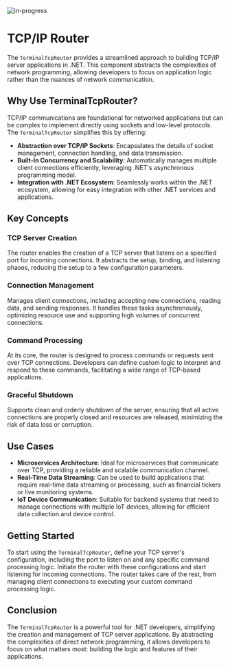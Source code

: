 ![in-progress](https://img.shields.io/badge/status-under--review-yellow)

# TCP/IP Router

The `TerminalTcpRouter` provides a streamlined approach to building TCP/IP server applications in .NET. This component abstracts the complexities of network programming, allowing developers to focus on application logic rather than the nuances of network communication.

## Why Use TerminalTcpRouter?

TCP/IP communications are foundational for networked applications but can be complex to implement directly using sockets and low-level protocols. The `TerminalTcpRouter` simplifies this by offering:

- **Abstraction over TCP/IP Sockets**: Encapsulates the details of socket management, connection handling, and data transmission.
- **Built-In Concurrency and Scalability**: Automatically manages multiple client connections efficiently, leveraging .NET's asynchronous programming model.
- **Integration with .NET Ecosystem**: Seamlessly works within the .NET ecosystem, allowing for easy integration with other .NET services and applications.

## Key Concepts

### TCP Server Creation

The router enables the creation of a TCP server that listens on a specified port for incoming connections. It abstracts the setup, binding, and listening phases, reducing the setup to a few configuration parameters.

### Connection Management

Manages client connections, including accepting new connections, reading data, and sending responses. It handles these tasks asynchronously, optimizing resource use and supporting high volumes of concurrent connections.

### Command Processing

At its core, the router is designed to process commands or requests sent over TCP connections. Developers can define custom logic to interpret and respond to these commands, facilitating a wide range of TCP-based applications.

### Graceful Shutdown

Supports clean and orderly shutdown of the server, ensuring that all active connections are properly closed and resources are released, minimizing the risk of data loss or corruption.

## Use Cases

- **Microservices Architecture**: Ideal for microservices that communicate over TCP, providing a reliable and scalable communication channel.
- **Real-Time Data Streaming**: Can be used to build applications that require real-time data streaming or processing, such as financial tickers or live monitoring systems.
- **IoT Device Communication**: Suitable for backend systems that need to manage connections with multiple IoT devices, allowing for efficient data collection and device control.

## Getting Started

To start using the `TerminalTcpRouter`, define your TCP server's configuration, including the port to listen on and any specific command processing logic. Initiate the router with these configurations and start listening for incoming connections. The router takes care of the rest, from managing client connections to executing your custom command processing logic.

## Conclusion

The `TerminalTcpRouter` is a powerful tool for .NET developers, simplifying the creation and management of TCP server applications. By abstracting the complexities of direct network programming, it allows developers to focus on what matters most: building the logic and features of their applications.
